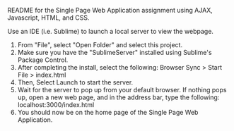 README for the Single Page Web Application  assignment using AJAX, Javascript, HTML, and CSS.

Use an IDE (i.e. Sublime) to launch a local server to view the webpage.

1. From "File", select "Open Folder" and select this project.
2. Make sure you have the "SublimeServer" installed using Sublime's Package Control.
3. After completing the install, select the following:
    Browser Sync > Start File > index.html
4. Then, Select Launch to start the server.
5. Wait for the server to pop up from your default browser. If nothing pops up, open a new web page,
   and in the address bar, type the following:
        localhost:3000/index.html
6. You should now be on the home page of the Single Page Web Application.
